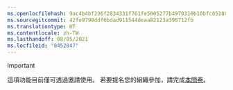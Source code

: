 ```yaml
---
ms.openlocfilehash: 9ac4b4bf236f2834331f761fe5005277b4970310b10bfc052888cc4327ee9dc5
ms.sourcegitcommit: 42fe9790ddf0bdad911544deaa82123a396712fb
ms.translationtype: HT
ms.contentlocale: zh-TW
ms.lasthandoff: 08/05/2021
ms.locfileid: "8452847"
---
```

> [!IMPORTANT]
> 這項功能目前僅可透過邀請使用。 若要提名您的組織參加，請完成[本問卷](https://aka.ms/ax2012upgrade)。 
